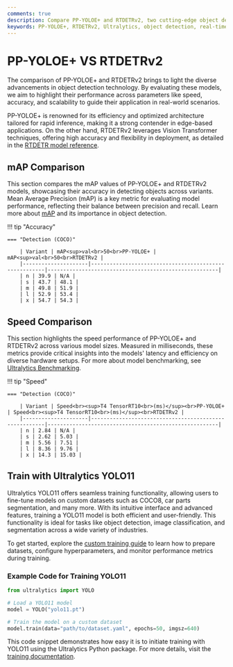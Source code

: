 ```yaml
---
comments: true
description: Compare PP-YOLOE+ and RTDETRv2, two cutting-edge object detection models, to explore their performance, efficiency, and real-time AI capabilities in computer vision tasks. Discover how these models excel in edge AI applications with Ultralytics' advanced tools and frameworks.
keywords: PP-YOLOE+, RTDETRv2, Ultralytics, object detection, real-time AI, edge AI, computer vision, model comparison, AI performance, real-time object detection
---
```


# PP-YOLOE+ VS RTDETRv2

The comparison of PP-YOLOE+ and RTDETRv2 brings to light the diverse advancements in object detection technology. By evaluating these models, we aim to highlight their performance across parameters like speed, accuracy, and scalability to guide their application in real-world scenarios.

PP-YOLOE+ is renowned for its efficiency and optimized architecture tailored for rapid inference, making it a strong contender in edge-based applications. On the other hand, RTDETRv2 leverages Vision Transformer techniques, offering high accuracy and flexibility in deployment, as detailed in the [RTDETR model reference](https://docs.ultralytics.com/reference/models/rtdetr/model/).

## mAP Comparison

This section compares the mAP values of PP-YOLOE+ and RTDETRv2 models, showcasing their accuracy in detecting objects across variants. Mean Average Precision (mAP) is a key metric for evaluating model performance, reflecting their balance between precision and recall. Learn more about [mAP](https://www.ultralytics.com/glossary/mean-average-precision-map) and its importance in object detection.

!!! tip "Accuracy"

    === "Detection (COCO)"

    	| Variant | mAP<sup>val<br>50<br>PP-YOLOE+ | mAP<sup>val<br>50<br>RTDETRv2 |
    	|---------------------|-------------------------------------------------------|-------------------------------------------------------|
    	| n | 39.9 | N/A |
    	| s | 43.7 | 48.1 |
    	| m | 49.8 | 51.9 |
    	| l | 52.9 | 53.4 |
    	| x | 54.7 | 54.3 |


## Speed Comparison

This section highlights the speed performance of PP-YOLOE+ and RTDETRv2 across various model sizes. Measured in milliseconds, these metrics provide critical insights into the models' latency and efficiency on diverse hardware setups. For more about model benchmarking, see [Ultralytics Benchmarking](https://docs.ultralytics.com/modes/benchmark/).

!!! tip "Speed"

    === "Detection (COCO)"

    	| Variant | Speed<br><sup>T4 TensorRT10<br>(ms)</sup><br>PP-YOLOE+ | Speed<br><sup>T4 TensorRT10<br>(ms)</sup><br>RTDETRv2 |
    	|---------------------|-------------------------------------------------------|-------------------------------------------------------|
    	| n | 2.84 | N/A |
    	| s | 2.62 | 5.03 |
    	| m | 5.56 | 7.51 |
    	| l | 8.36 | 9.76 |
    	| x | 14.3 | 15.03 |

## Train with Ultralytics YOLO11

Ultralytics YOLO11 offers seamless training functionality, allowing users to fine-tune models on custom datasets such as COCO8, car parts segmentation, and many more. With its intuitive interface and advanced features, training a YOLO11 model is both efficient and user-friendly. This functionality is ideal for tasks like object detection, image classification, and segmentation across a wide variety of industries.

To get started, explore the [custom training guide](https://docs.ultralytics.com/modes/train/) to learn how to prepare datasets, configure hyperparameters, and monitor performance metrics during training.

### Example Code for Training YOLO11

```python
from ultralytics import YOLO

# Load a YOLO11 model
model = YOLO("yolo11.pt")

# Train the model on a custom dataset
model.train(data="path/to/dataset.yaml", epochs=50, imgsz=640)
```

This code snippet demonstrates how easy it is to initiate training with YOLO11 using the Ultralytics Python package. For more details, visit the [training documentation](https://docs.ultralytics.com/modes/train/).
